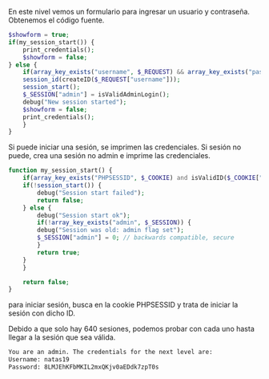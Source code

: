 En este nivel vemos un formulario para ingresar un usuario y contraseña.
Obtenemos el código fuente.

```php
$showform = true;
if(my_session_start()) {
    print_credentials();
    $showform = false;
} else {
    if(array_key_exists("username", $_REQUEST) && array_key_exists("password", $_REQUEST)) {
    session_id(createID($_REQUEST["username"]));
    session_start();
    $_SESSION["admin"] = isValidAdminLogin();
    debug("New session started");
    $showform = false;
    print_credentials();
    }
}
```

Si puede iniciar una sesión, se imprimen las credenciales. Si sesión no puede,
crea una sesión no admin e imprime las credenciales.

```php
function my_session_start() {
    if(array_key_exists("PHPSESSID", $_COOKIE) and isValidID($_COOKIE["PHPSESSID"])) {
    if(!session_start()) {
        debug("Session start failed");
        return false;
    } else {
        debug("Session start ok");
        if(!array_key_exists("admin", $_SESSION)) {
        debug("Session was old: admin flag set");
        $_SESSION["admin"] = 0; // backwards compatible, secure
        }
        return true;
    }
    }

    return false;
}
```

para iniciar sesión, busca en la cookie PHPSESSID y trata de iniciar la sesión
con dicho ID.

Debido a que solo hay 640 sesiones, podemos probar con cada uno hasta llegar a
la sesión que sea válida.

```txt
You are an admin. The credentials for the next level are:
Username: natas19
Password: 8LMJEhKFbMKIL2mxQKjv0aEDdk7zpT0s
```
